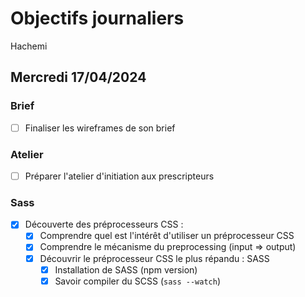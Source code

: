 # Objectifs journaliers

Hachemi

## Mercredi 17/04/2024

### Brief 

- [ ] Finaliser les wireframes de son brief

### Atelier

- [ ] Préparer l'atelier d'initiation aux prescripteurs

### Sass

- [x] Découverte des préprocesseurs CSS :
  - [x] Comprendre quel est l'intérêt d'utiliser un préprocesseur CSS
  - [x] Comprendre le mécanisme du preprocessing (input => output)
  - [x] Découvrir le préprocesseur CSS le plus répandu : SASS
    - [x] Installation de SASS (npm version)
    - [x] Savoir compiler du SCSS (`sass --watch`)

